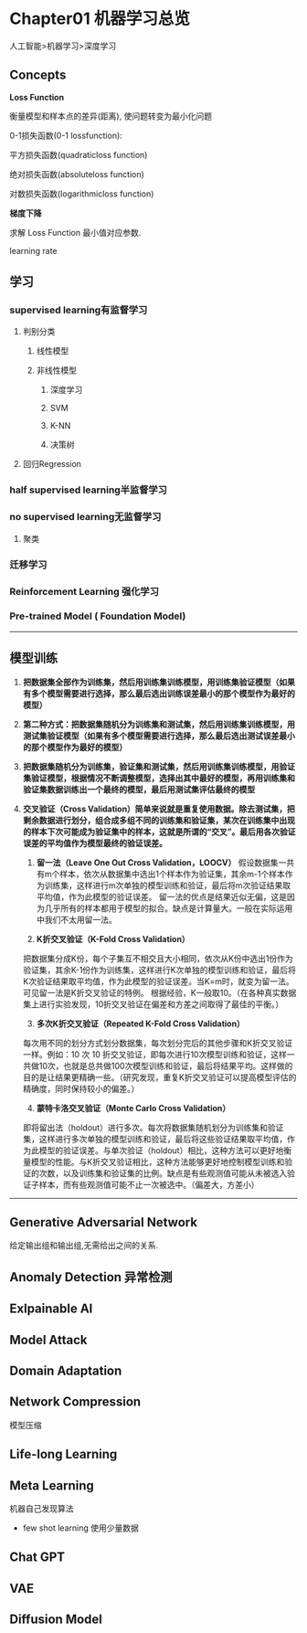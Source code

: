 # Chapter01 机器学习总览

人工智能>机器学习>深度学习

## Concepts

**Loss Function**

衡量模型和样本点的差异(距离), 使问题转变为最小化问题

0-1损失函数(0-1 lossfunction):

平方损失函数(quadraticloss function)

绝对损失函数(absoluteloss function)

对数损失函数(logarithmicloss function)

**梯度下降**

求解 Loss Function 最小值对应参数.

learning rate

## 学习

### supervised learning有监督学习

1. 判别分类
   
   1. 线性模型
   
   2. 非线性模型
      
      1. 深度学习
      
      2. SVM
      
      3. K-NN
      
      4. 决策树

2. 回归Regression

### half supervised learning半监督学习

### no supervised learning无监督学习

1. 聚类

### 迁移学习

### Reinforcement Learning 强化学习

### Pre-trained Model ( Foundation Model)

---

## 模型训练

1. **把数据集全部作为训练集，然后用训练集训练模型，用训练集验证模型（如果有多个模型需要进行选择，那么最后选出训练误差最小的那个模型作为最好的模型）**

2. **第二种方式：把数据集随机分为训练集和测试集，然后用训练集训练模型，用测试集验证模型（如果有多个模型需要进行选择，那么最后选出测试误差最小的那个模型作为最好的模型）**

3. **把数据集随机分为训练集，验证集和测试集，然后用训练集训练模型，用验证集验证模型，根据情况不断调整模型，选择出其中最好的模型，再用训练集和验证集数据训练出一个最终的模型，最后用测试集评估最终的模型**

4. **交叉验证（Cross Validation）简单来说就是重复使用数据。除去测试集，把剩余数据进行划分，组合成多组不同的训练集和验证集，某次在训练集中出现的样本下次可能成为验证集中的样本，这就是所谓的“交叉”。最后用各次验证误差的平均值作为模型最终的验证误差。**
   
   1. **留一法（Leave One Out Cross Validation，LOOCV）**
      假设数据集一共有m个样本，依次从数据集中选出1个样本作为验证集，其余m-1个样本作为训练集，这样进行m次单独的模型训练和验证，最后将m次验证结果取平均值，作为此模型的验证误差。
      留一法的优点是结果近似无偏，这是因为几乎所有的样本都用于模型的拟合。缺点是计算量大。一般在实际运用中我们不太用留一法。
   
   2. **K折交叉验证（K-Fold Cross Validation）**
   
   把数据集分成K份，每个子集互不相交且大小相同，依次从K份中选出1份作为验证集，其余K-1份作为训练集，这样进行K次单独的模型训练和验证，最后将K次验证结果取平均值，作为此模型的验证误差。当K=m时，就变为留一法。可见留一法是K折交叉验证的特例。
   根据经验，K一般取10。（在各种真实数据集上进行实验发现，10折交叉验证在偏差和方差之间取得了最佳的平衡。）
   
   3. **多次K折交叉验证（Repeated K-Fold Cross Validation）**
   
   每次用不同的划分方式划分数据集，每次划分完后的其他步骤和K折交叉验证一样。例如：10 次 10 折交叉验证，即每次进行10次模型训练和验证，这样一共做10次，也就是总共做100次模型训练和验证，最后将结果平均。这样做的目的是让结果更精确一些。（研究发现，重复K折交叉验证可以提高模型评估的精确度，同时保持较小的偏差。）
   
   4. **蒙特卡洛交叉验证（Monte Carlo Cross Validation）**
   
   即将留出法（holdout）进行多次。每次将数据集随机划分为训练集和验证集，这样进行多次单独的模型训练和验证，最后将这些验证结果取平均值，作为此模型的验证误差。与单次验证（holdout）相比，这种方法可以更好地衡量模型的性能。与K折交叉验证相比，这种方法能够更好地控制模型训练和验证的次数，以及训练集和验证集的比例。缺点是有些观测值可能从未被选入验证子样本，而有些观测值可能不止一次被选中。（偏差大，方差小）

---

## Generative Adversarial Network

给定输出组和输出组,无需给出之间的关系.

## Anomaly Detection 异常检测

## Exlpainable AI

## Model Attack

## Domain Adaptation

## Network Compression

模型压缩

## Life-long Learning

## Meta Learning

机器自己发现算法

- few shot learning 使用少量数据

## Chat GPT

## VAE

## Diffusion Model
